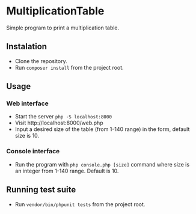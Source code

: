 # MultiplicationTable

Simple program to print a multiplication table.

## Instalation

- Clone the repository.
- Run `composer install` from the project root.

## Usage

### Web interface

- Start the server `php -S localhost:8000`
- Visit http://localhost:8000/web.php 
- Input a desired size of the table (from 1-140 range) in the form, default size is 10.

### Console interface

 - Run the program with `php console.php [size]` command where size is an integer from 1-140 range. Default is 10.

 ## Running test suite

 - Run `vendor/bin/phpunit tests` from the project root.
 
